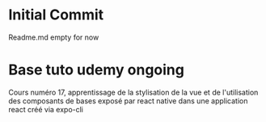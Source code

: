 # Initial Commit  

Readme.md empty for now  

# Base tuto udemy ongoing  

Cours numéro 17, apprentissage de la stylisation de la vue et de l'utilisation des composants de bases exposé par react native dans une application react créé via expo-cli  
